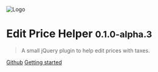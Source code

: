 ![Logo](/_medias/editpricehelper.svg)
# Edit Price Helper <small>0.1.0-alpha.3</small>

> A small jQuery plugin to help edit prices with taxes.

[Github](https://github.com/tcharlss/editpricehelper)
[Getting started](#editpricehelper)